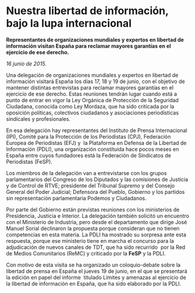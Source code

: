# Nuestra libertad de información, bajo la lupa internacional

**Representantes de organizaciones mundiales y expertos en libertad de información visitan España para reclamar mayores garantías en el ejercicio de ese derecho.**

*16 junio de 2015.*

Una delegación de organizaciones mundiales y expertos en libertad de información visitará España los días 17, 18 y 19 de junio, con el objetivo de mantener distintas entrevistas para reclamar mayores garantías en el ejercicio de ese derecho. Estas reuniones tendrán lugar cuando está a punto de entrar en vigor la Ley Orgánica de Protección de la Seguridad Ciudadana, conocida como Ley Mordaza, que ha sido criticada por la oposición políticas, colectivos ciudadanos y asociaciones periodísticas sindicales y profesionales.

En esa delegación hay representantes del Instituto de Prensa Internacional (IPI), Comité para la Protección de los Periodistas (CPJ), Federación Europea de Periodistas (EFJ) y  la Plataforma en Defensa de la Libertad de Información (PDLI), una organización constituida hace pocos meses en España entre cuyos fundadores está la Federación de Sindicatos de Periodistas (FeSP).

Los miembros de la delegación van a entrevistarse con los grupos parlamentarios del Congreso de los Diputados y las comisiones de Justicia y de Control de RTVE; presidente del Tribunal Supremo y del Consejo General del Poder Judicial; Defensora del Pueblo, Gobierno y los partidos sin representación parlamentaria Podemos y Ciudadanos.

Por parte del Gobierno están previstas reuniones con los ministerios de Presidencia, Justicia e Interior. La delegación también solicitó un encuentro con el Ministerio de Industria, pero desde el departamento que dirige José Manuel Sorial declinaron la propuesta porque consideran que no tienen competencias en esta materia. La PDLI ha mostrado su sorpresa ante esta respuesta, porque ese ministerio tiene en marcha el concurso para la adjudicación de nuevos canales de TDT, que ha sido recurrido  por la Red de Medios Comunitarios (ReMC) y criticado por la **FeSP** y la PDLI.

Con motivo de esta visita se ha organizado un coloquio-debate sobre la libertad de prensa en España el jueves 19 de junio, en el que se presentará la edición en papel del informe  titulado Límites y amenazas al ejercicio de la libertad de información en España, que ha sido elaborado por la PDLI.
